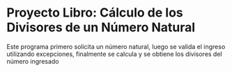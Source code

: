 # Proyecto Libro: Cálculo de los Divisores de un Número Natural

Este programa primero solicita un número natural, luego se valida el ingreso utilizando excepciones, finalmente se calcula y se obtiene los divisores del número ingresado
